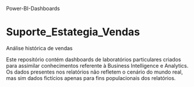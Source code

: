 Power-BI-Dashboards

# Suporte_Estategia_Vendas
Análise histórica de vendas

Este repositório contém dashboards de laboratórios particulares criados para assimilar conhecimentos referente à Business Intelligence e Analytics. Os dados presentes nos relatórios não refletem o cenário do mundo real, mas sim dados fictícios apenas para fins populacionais dos relatórios.
